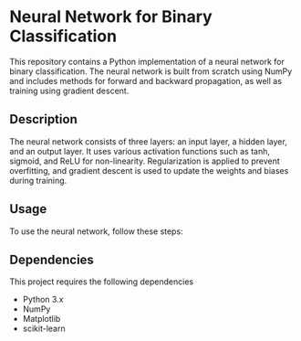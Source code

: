 # Neural Network for Binary Classification

This repository contains a Python implementation of a neural network for binary classification. The neural network is built from scratch using NumPy and includes methods for forward and backward propagation, as well as training using gradient descent.

## Description

The neural network consists of three layers: an input layer, a hidden layer, and an output layer. It uses various activation functions such as tanh, sigmoid, and ReLU for non-linearity. Regularization is applied to prevent overfitting, and gradient descent is used to update the weights and biases during training.

## Usage

To use the neural network, follow these steps:

## Dependencies

This project requires the following dependencies
- Python 3.x
- NumPy
- Matplotlib
- scikit-learn
